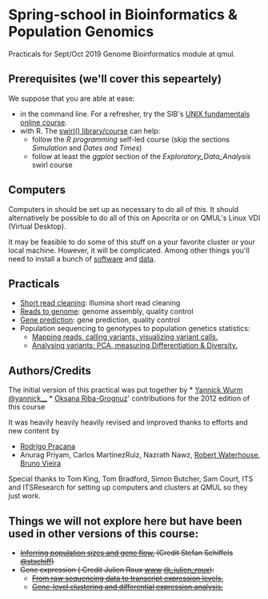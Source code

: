 # Spring-school in Bioinformatics & Population Genomics

Practicals for Sept/Oct 2019 Genome Bioinformatics module at qmul.

## Prerequisites (we'll cover this sepeartely)

We suppose that you are able at ease:

 * in the command line. For a refresher, try the SIB's [UNIX fundamentals online course](http://edu.isb-sib.ch/course/view.php?id=82).
 * with R. The [swirl() library/course](http://swirlstats.com) can help:
     * follow the *R programming* self-led course (skip the sections *Simulation* and *Dates and Times*)
     * follow at least the *ggplot* section of the *Exploratory_Data_Analysis* swirl course


## Computers

Computers in should be set up as necessary to do all of this. It should alternatively be possible to do all of this on Apocrita or on QMUL's Linux VDI (Virtual Desktop).

It may be feasible to do some of this stuff on a your favorite cluster or your local machine. However, it will be complicated. Among other things you'll need to install a bunch of [software](./software) and [data](./data). 


## Practicals

* [Short read cleaning](./reference_genome/read-cleaning): Illumina short read cleaning
* [Reads to genome](./reference_genome/assembly): genome assembly, quality control
* [Gene prediction](./reference_genome/prediction): gene prediction, quality control
* Population sequencing to genotypes to population genetics statistics:
     * [Mapping reads, calling variants, visualizing variant calls.](./population_genetics/map_call)
     * [Analysing variants: PCA, measuring Differentiation & Diversity.](./population_genetics/popgen)





## Authors/Credits

The initial version of this practical was put together by
    * [Yannick Wurm](http://wurmlab.com) [@yannick__](http://twitter.com/yannick__)
    * [Oksana Riba-Grognuz](https://www.linkedin.com/in/oksana80)' contributions for the 2012 edition of this course
 
 It was heavily heavily heavily revised and improved thanks to efforts and new content by 
   * [Rodrigo Pracana](https://wurmlab.github.io/team/rpracana/)
   * Anurag Priyam, Carlos MartinezRuiz, Nazrath Nawz, [Robert Waterhouse](http://www.rmwaterhouse.org/), [Bruno Vieira](http://wurmlab.github.io/team/bmpvieira)

Special thanks to Tom King, Tom Bradford, Simon Butcher, Sam Court, ITS and ITSResearch for setting up computers and clusters at QMUL so they just work. 



## Things we will not explore here but have been used in other versions of this course: 
	
* ~~[Inferring population sizes and gene flow.](./msmc/msmc-tutorial/guide) (Credit Stefan Schiffels [@stschiff](http://twitter.com/stschiff))~~
* ~~Gene expression  ( Credit Julien Roux [www](http://www.unil.ch/dee/home/menuinst/people/post-docs--associates/dr-julien-roux.html) [@_julien_roux](http://twitter.com/_julien_roux)):~~
     * ~~[From raw sequencing data to transcript expression levels.](./rnaseq/TP1)~~
     * ~~[Gene-level clustering and differential expression analysis.](./rnaseq/TP2)~~

